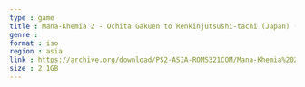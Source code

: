 ```yaml
---
type : game
title : Mana-Khemia 2 - Ochita Gakuen to Renkinjutsushi-tachi (Japan) (Gust Best Price)
genre : 
format : iso
region : asia
link : https://archive.org/download/PS2-ASIA-ROMS321COM/Mana-Khemia%202%20-%20Ochita%20Gakuen%20to%20Renkinjutsushi-tachi%20%28Japan%29%20%28Gust%20Best%20Price%29.7z
size : 2.1GB
---
```

